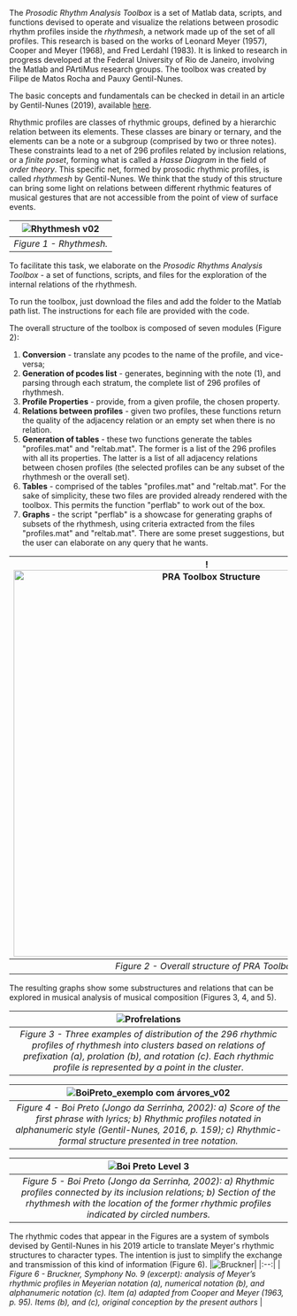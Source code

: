 The _Prosodic Rhythm Analysis Toolbox_ is a set of Matlab data, scripts, and functions devised to operate and visualize the relations between prosodic rhythm profiles inside the _rhythmesh_, a network made up of the set of all profiles. This research is based on the works of Leonard Meyer (1957), Cooper and Meyer (1968), and Fred Lerdahl (1983). It is linked to research in progress developed at the Federal University of Rio de Janeiro, involving the Matlab and PArtiMus research groups. The toolbox was created by Filipe de Matos Rocha and Pauxy Gentil-Nunes.

The basic concepts and fundamentals can be checked in detail in an article by Gentil-Nunes (2019), available [here](https://ppgm.musica.ufrj.br/wp-content/uploads/2023/08/gentil-nunes-2016-formal-analysis-v02.pdf).

Rhythmic profiles are classes of rhythmic groups, defined by a hierarchic relation between its elements. These classes are binary or ternary, and the elements can be a note or a subgroup (comprised by two or three notes). These constraints lead to a net of 296 profiles related by inclusion relations, or a _finite_ _poset_, forming what is called a _Hasse Diagram_ in the field of _order theory_. This specific net, formed by prosodic rhythmic profiles, is called _rhythmesh_ by Gentil-Nunes. We think that the study of this structure can bring some light on relations between different rhythmic features of musical gestures that are not accessible from the point of view of surface events.

|![Rhythmesh v02](https://github.com/Pauxygnunes/Prosodic-Rhythms-Analysis-Toolbox/assets/30673056/fb55c002-9c39-47ac-9401-e5d570ab2e99)|
|:--:| 
| *Figure 1 - Rhythmesh.* |

To facilitate this task, we elaborate on the _Prosodic Rhythms Analysis Toolbox_ - a set of functions, scripts, and files for the exploration of the internal relations of the rhythmesh.

To run the toolbox, just download the files and add the folder to the Matlab path list. The instructions for each file are provided with the code.

The overall structure of the toolbox is composed of seven modules (Figure 2):
1. **Conversion** - translate any pcodes to the name of the profile, and vice-versa;
2. **Generation of pcodes list** - generates, beginning with the note (1), and parsing through each stratum, the complete list of 296 profiles of rhythmesh.
3. **Profile Properties** - provide, from a given profile, the chosen property. 
4. **Relations between profiles** - given two profiles, these functions return the quality of the adjacency relation or an empty set when there is no relation.
5. **Generation of tables** - these two functions generate the tables "profiles.mat" and "reltab.mat". The former is a list of the 296 profiles with all its properties. The latter is a list of all adjacency relations between chosen profiles (the selected profiles can be any subset of the rhythmesh or the overall set).
6. **Tables** - comprised of the tables "profiles.mat" and "reltab.mat". For the sake of simplicity, these two files are provided already rendered with the toolbox. This permits the function "perflab" to work out of the box.
7. **Graphs** - the script "perflab" is a showcase for generating graphs of subsets of the rhythmesh, using criteria extracted from the files "profiles.mat" and "reltab.mat". There are some preset suggestions, but the user can elaborate on any query that he wants.

!<img width="699" alt="PRA Toolbox Structure" src="https://github.com/user-attachments/assets/88d2639f-1796-46b6-9400-3fd1a0d72078" />|
|:--:| 
| *Figure 2 - Overall structure of PRA Toolbox.* |

The resulting graphs show some substructures and relations that can be explored in musical analysis of musical composition (Figures 3, 4, and 5).

![Profrelations](https://github.com/user-attachments/assets/da290240-475d-4fdd-9b1c-9c1b71bcfd75)|
|:--:| 
| *Figure 3 - Three examples of distribution of the 296 rhythmic profiles of rhythmesh into clusters based on relations of prefixation (a), prolation (b), and rotation (c). Each rhythmic profile is represented by a point in the cluster.* |

|![BoiPreto_exemplo com árvores_v02](https://github.com/Pauxygnunes/Prosodic-Rhythm-Analysis-Toolbox/assets/30673056/633dfc7b-269a-4549-8165-84b57bd7ebfb)|
|:--:| 
| *Figure 4 - Boi Preto (Jongo da Serrinha, 2002): a) Score of the first phrase with lyrics; b) Rhythmic profiles notated in alphanumeric style (Gentil-Nunes, 2016, p. 159); c)  Rhythmic-formal structure presented in tree notation.* |

|![Boi Preto Level 3](https://github.com/Pauxygnunes/Prosodic-Rhythm-Analysis-Toolbox/assets/30673056/ec156cea-90d3-4870-a432-3320a0b4daa6)|
|:--:| 
| *Figure 5 - Boi Preto (Jongo da Serrinha, 2002): a) Rhythmic profiles connected by its inclusion relations; b) Section of the rhythmesh with the location of the former rhythmic profiles indicated by circled numbers.* |

The rhythmic codes that appear in the Figures are a system of symbols devised by Gentil-Nunes in his 2019 article to translate Meyer's rhythmic structures to character types. The intention is just to simplify the exchange and transmission of this kind of information (Figure 6).
|![Bruckner](https://github.com/Pauxygnunes/Prosodic-Rhythm-Analysis-Toolbox/assets/30673056/ed29a43f-c5b9-46bd-9e39-fecd18365ad0)|
|:--:|
| *Figure 6 - Bruckner, Symphony No. 9 (excerpt): analysis of Meyer’s rhythmic profiles in Meyerian notation (a), numerical notation (b), and alphanumeric notation (c). Item (a) adapted from Cooper and Meyer (1963, p. 95). Items (b), and (c), original conception by the present authors* |

